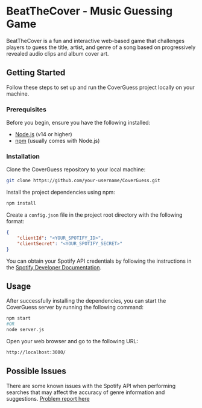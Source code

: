 # BeatTheCover - Music Guessing Game

BeatTheCover is a fun and interactive web-based game that challenges players to guess the title, artist, and genre of a song based on progressively revealed audio clips and album cover art.

## Getting Started

Follow these steps to set up and run the CoverGuess project locally on your machine.

### Prerequisites

Before you begin, ensure you have the following installed:

- [Node.js](https://nodejs.org/) (v14 or higher)
- [npm](https://www.npmjs.com/) (usually comes with Node.js)

### Installation

Clone the CoverGuess repository to your local machine:

```bash
git clone https://github.com/your-username/CoverGuess.git
```

Install the project dependencies using npm:

```bash
npm install
```

Create a `config.json` file in the project root directory with the following format:

```json
{
    "clientId": "<YOUR_SPOTIFY_ID>",
    "clientSecret": "<YOUR_SPOTIFY_SECRET>"
}
```

You can obtain your Spotify API credentials by following the instructions in the [Spotify Developer Documentation](https://developer.spotify.com/documentation/web-api).

## Usage

After successfully installing the dependencies, you can start the CoverGuess server by running the following command:  

```bash
npm start
#OR
node server.js
```

Open your web browser and go to the following URL:

```txt
http://localhost:3000/
```

## Possible Issues

There are some known issues with the Spotify API when performing searches that may affect the accuracy of genre information and suggestions.
[Problem report here](https://community.spotify.com/t5/Spotify-for-Developers/Search-doesn-t-work-anymore-on-API/td-p/5630951)
